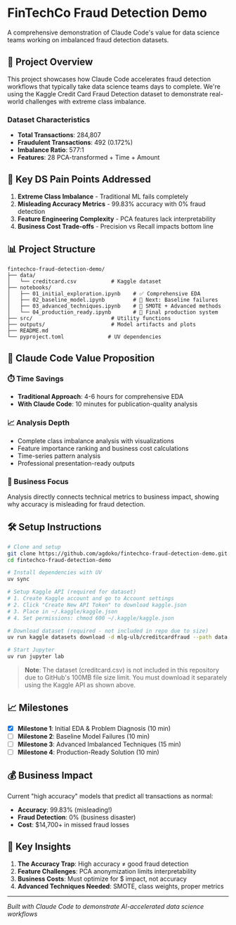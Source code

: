 # FinTechCo Fraud Detection Demo

A comprehensive demonstration of Claude Code's value for data science teams working on imbalanced fraud detection datasets.

## 🎯 Project Overview

This project showcases how Claude Code accelerates fraud detection workflows that typically take data science teams days to complete. We're using the Kaggle Credit Card Fraud Detection dataset to demonstrate real-world challenges with extreme class imbalance.

### Dataset Characteristics
- **Total Transactions**: 284,807
- **Fraudulent Transactions**: 492 (0.172%)
- **Imbalance Ratio**: 577:1
- **Features**: 28 PCA-transformed + Time + Amount

## 🚨 Key DS Pain Points Addressed

1. **Extreme Class Imbalance** - Traditional ML fails completely
2. **Misleading Accuracy Metrics** - 99.83% accuracy with 0% fraud detection
3. **Feature Engineering Complexity** - PCA features lack interpretability
4. **Business Cost Trade-offs** - Precision vs Recall impacts bottom line

## 📊 Project Structure

```
fintechco-fraud-detection-demo/
├── data/
│   └── creditcard.csv           # Kaggle dataset
├── notebooks/
│   ├── 01_initial_exploration.ipynb    # ✅ Comprehensive EDA
│   ├── 02_baseline_model.ipynb         # 🔄 Next: Baseline failures
│   ├── 03_advanced_techniques.ipynb    # 🔄 SMOTE + Advanced methods
│   └── 04_production_ready.ipynb       # 🔄 Final production system
├── src/                         # Utility functions
├── outputs/                     # Model artifacts and plots
├── README.md
└── pyproject.toml              # UV dependencies
```

## 🚀 Claude Code Value Proposition

### ⏱️ Time Savings
- **Traditional Approach**: 4-6 hours for comprehensive EDA
- **With Claude Code**: 10 minutes for publication-quality analysis

### 📈 Analysis Depth
- Complete class imbalance analysis with visualizations
- Feature importance ranking and business cost calculations
- Time-series pattern analysis
- Professional presentation-ready outputs

### 🎯 Business Focus
Analysis directly connects technical metrics to business impact, showing why accuracy is misleading for fraud detection.

## 🛠️ Setup Instructions

```bash
# Clone and setup
git clone https://github.com/agdoko/fintechco-fraud-detection-demo.git
cd fintechco-fraud-detection-demo

# Install dependencies with UV
uv sync

# Setup Kaggle API (required for dataset)
# 1. Create Kaggle account and go to Account settings
# 2. Click "Create New API Token" to download kaggle.json
# 3. Place in ~/.kaggle/kaggle.json
# 4. Set permissions: chmod 600 ~/.kaggle/kaggle.json

# Download dataset (required - not included in repo due to size)
uv run kaggle datasets download -d mlg-ulb/creditcardfraud --path data --unzip

# Start Jupyter
uv run jupyter lab
```

> **Note**: The dataset (creditcard.csv) is not included in this repository due to GitHub's 100MB file size limit. You must download it separately using the Kaggle API as shown above.

## 📈 Milestones

- [x] **Milestone 1**: Initial EDA & Problem Diagnosis (10 min)
- [ ] **Milestone 2**: Baseline Model Failures (10 min)
- [ ] **Milestone 3**: Advanced Imbalanced Techniques (15 min)
- [ ] **Milestone 4**: Production-Ready Solution (10 min)

## 💰 Business Impact

Current "high accuracy" models that predict all transactions as normal:
- **Accuracy**: 99.83% (misleading!)
- **Fraud Detection**: 0% (business disaster)
- **Cost**: $14,700+ in missed fraud losses

## 🔗 Key Insights

1. **The Accuracy Trap**: High accuracy ≠ good fraud detection
2. **Feature Challenges**: PCA anonymization limits interpretability
3. **Business Costs**: Must optimize for $ impact, not accuracy
4. **Advanced Techniques Needed**: SMOTE, class weights, proper metrics

---

*Built with Claude Code to demonstrate AI-accelerated data science workflows*